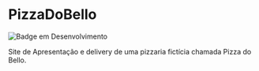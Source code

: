 # PizzaDoBello
![Badge em Desenvolvimento](http://img.shields.io/static/v1?label=STATUS&message=EM%20DESENVOLVIMENTO&color=GREEN&style=for-the-badge)


Site de Apresentação e delivery de uma pizzaria fictícia chamada Pizza do Bello.  
